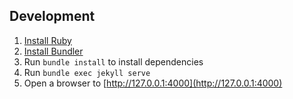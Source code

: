 ## Development

1. [Install Ruby](https://www.ruby-lang.org/en/documentation/installation/)
1. [Install Bundler](https://bundler.io/)
1. Run `bundle install` to install dependencies
1. Run `bundle exec jekyll serve`
1. Open a browser to [http://127.0.0.1:4000](http://127.0.0.1:4000)